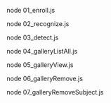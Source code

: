 <!-- NODE COMMAND TO RUN AND TEST THE FILES -->
<!-- Just run anyone on the root folder terminal -->

<!-- DOCUMENTATION:  https://www.npmjs.com/package/kairos-api -->

node 01_enroll.js

node 02_recognize.js

node 03_detect.js

node 04_galleryListAll.js

node 05_galleryView.js

node 06_galleryRemove.js

node 07_galleryRemoveSubject.js